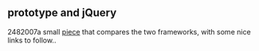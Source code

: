 <article><h2>prototype and jQuery</h2><time><span class="day">24</span><span class="month">8</span><span class="year">2007</span></time>a small <a href="http://blogs.pathf.com/agileajax/2007/08/jquery-vs-proto.html" title="agile ajax">piece</a> that compares the two frameworks, with some nice links to follow..</article>